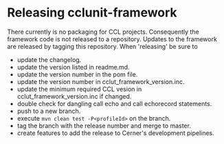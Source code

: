 # Releasing cclunit-framework

There currently is no packaging for CCL projects. Consequently the framework code is not released to a repository. 
Updates to the framework are released by tagging this repository.
When 'releasing' be sure to 
* update the changelog.
* update the version listed in readme.md.
* update the version number in the pom file.
* update the version number in cclut_framework_version.inc.
* update the minimum required CCL vesion in cclut_framework_version.inc if changed.
* double check for dangling call echo and call echorecord statements.
* push to a new branch.
* execute `mvn clean test -P<profileId>` on the branch.
* tag the branch with the release number and merge to master.
* create features to add the release to Cerner's development pipelines.